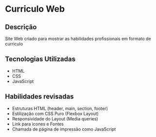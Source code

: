 # Curriculo Web

## Descrição
Site Web criado para mostrar as habilidades profissionais em formato de curriculo

## Tecnologias Utilizadas
- HTML
- CSS
- JavaScript

## Habilidades revisadas
- Estruturas HTML (header, main, section, footer)
- Estilização com CSS Puro (Flexbox Layout)
- Responsividade do Layout (Media queries)
- Link para icones e Fontes
- Chamada de página de impressão como JavaScript